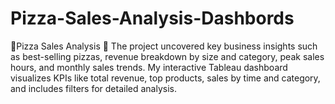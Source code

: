# Pizza-Sales-Analysis-Dashbords
🍕Pizza Sales Analysis 🍕 The project uncovered key business insights such as best-selling pizzas, revenue breakdown by size and category, peak sales hours, and monthly sales trends. My interactive Tableau dashboard visualizes KPIs like total revenue, top products, sales by time and category, and includes filters for detailed analysis.
